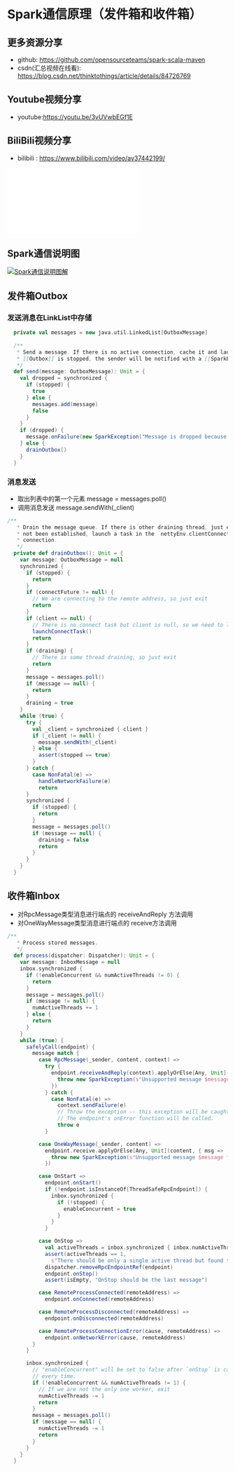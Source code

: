# Spark通信原理（发件箱和收件箱）

## 更多资源分享
- github: https://github.com/opensourceteams/spark-scala-maven
- csdn(汇总视频在线看): https://blog.csdn.net/thinktothings/article/details/84726769

## Youtube视频分享
- youtube:https://youtu.be/3vUVwbEGf1E​

## BiliBili视频分享
- bilibili : https://www.bilibili.com/video/av37442199/

<iframe src="//player.bilibili.com/player.html?aid=37442199&page=1" scrolling="no" border="0" frameborder="no" framespacing="0" allowfullscreen="true"> </iframe>


## Spark通信说明图
[![Spark通信说明图解](https://github.com/opensourceteams/spark-scala-maven/blob/master/md/images/spark/Spark%E9%80%9A%E4%BF%A1(%E6%94%B6%E4%BB%B6%E7%AE%B1%E5%92%8C%E5%8F%91%E4%BB%B6%E7%AE%B1).png "Spark通信说明图解")](https://github.com/opensourceteams/spark-scala-maven/blob/master/md/images/spark/Spark%E9%80%9A%E4%BF%A1(%E6%94%B6%E4%BB%B6%E7%AE%B1%E5%92%8C%E5%8F%91%E4%BB%B6%E7%AE%B1).png "Spark通信说明图解")

## 发件箱Outbox
### 发送消息在LinkList中存储

```scala
  private val messages = new java.util.LinkedList[OutboxMessage]
  
  /**
   * Send a message. If there is no active connection, cache it and launch a new connection. If
   * [[Outbox]] is stopped, the sender will be notified with a [[SparkException]].
   */
  def send(message: OutboxMessage): Unit = {
    val dropped = synchronized {
      if (stopped) {
        true
      } else {
        messages.add(message)
        false
      }
    }
    if (dropped) {
      message.onFailure(new SparkException("Message is dropped because Outbox is stopped"))
    } else {
      drainOutbox()
    }
  }
```


### 消息发送
- 取出列表中的第一个元素 message = messages.poll()
- 调用消息发送 message.sendWith(_client)

```scala
/**
   * Drain the message queue. If there is other draining thread, just exit. If the connection has
   * not been established, launch a task in the `nettyEnv.clientConnectionExecutor` to setup the
   * connection.
   */
  private def drainOutbox(): Unit = {
    var message: OutboxMessage = null
    synchronized {
      if (stopped) {
        return
      }
      if (connectFuture != null) {
        // We are connecting to the remote address, so just exit
        return
      }
      if (client == null) {
        // There is no connect task but client is null, so we need to launch the connect task.
        launchConnectTask()
        return
      }
      if (draining) {
        // There is some thread draining, so just exit
        return
      }
      message = messages.poll()
      if (message == null) {
        return
      }
      draining = true
    }
    while (true) {
      try {
        val _client = synchronized { client }
        if (_client != null) {
          message.sendWith(_client)
        } else {
          assert(stopped == true)
        }
      } catch {
        case NonFatal(e) =>
          handleNetworkFailure(e)
          return
      }
      synchronized {
        if (stopped) {
          return
        }
        message = messages.poll()
        if (message == null) {
          draining = false
          return
        }
      }
    }
  }
```

## 收件箱Inbox
- 对RpcMessage类型消息进行端点的 receiveAndReply 方法调用
- 对OneWayMessage类型消息进行端点的 receive方法调用

```scala
/**
   * Process stored messages.
   */
  def process(dispatcher: Dispatcher): Unit = {
    var message: InboxMessage = null
    inbox.synchronized {
      if (!enableConcurrent && numActiveThreads != 0) {
        return
      }
      message = messages.poll()
      if (message != null) {
        numActiveThreads += 1
      } else {
        return
      }
    }
    while (true) {
      safelyCall(endpoint) {
        message match {
          case RpcMessage(_sender, content, context) =>
            try {
              endpoint.receiveAndReply(context).applyOrElse[Any, Unit](content, { msg =>
                throw new SparkException(s"Unsupported message $message from ${_sender}")
              })
            } catch {
              case NonFatal(e) =>
                context.sendFailure(e)
                // Throw the exception -- this exception will be caught by the safelyCall function.
                // The endpoint's onError function will be called.
                throw e
            }

          case OneWayMessage(_sender, content) =>
            endpoint.receive.applyOrElse[Any, Unit](content, { msg =>
              throw new SparkException(s"Unsupported message $message from ${_sender}")
            })

          case OnStart =>
            endpoint.onStart()
            if (!endpoint.isInstanceOf[ThreadSafeRpcEndpoint]) {
              inbox.synchronized {
                if (!stopped) {
                  enableConcurrent = true
                }
              }
            }

          case OnStop =>
            val activeThreads = inbox.synchronized { inbox.numActiveThreads }
            assert(activeThreads == 1,
              s"There should be only a single active thread but found $activeThreads threads.")
            dispatcher.removeRpcEndpointRef(endpoint)
            endpoint.onStop()
            assert(isEmpty, "OnStop should be the last message")

          case RemoteProcessConnected(remoteAddress) =>
            endpoint.onConnected(remoteAddress)

          case RemoteProcessDisconnected(remoteAddress) =>
            endpoint.onDisconnected(remoteAddress)

          case RemoteProcessConnectionError(cause, remoteAddress) =>
            endpoint.onNetworkError(cause, remoteAddress)
        }
      }

      inbox.synchronized {
        // "enableConcurrent" will be set to false after `onStop` is called, so we should check it
        // every time.
        if (!enableConcurrent && numActiveThreads != 1) {
          // If we are not the only one worker, exit
          numActiveThreads -= 1
          return
        }
        message = messages.poll()
        if (message == null) {
          numActiveThreads -= 1
          return
        }
      }
    }
  }
```
